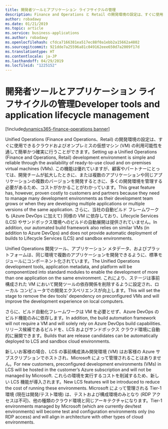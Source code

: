 ```yaml
---
title: 開発者ツールとアプリケーション ライフサイクルの管理
description: Finance and Operations と Retail の開発環境の設定は、すぐに使用できるクラウドおよびオンプレミスの VM の利用可能性を通して簡単かつ確実に行うことができます。
author: robadawy
ms.date: 01/21/2019
ms.topic: article
ms.service: business-applications
ms.author: robadawy
ms.openlocfilehash: cfdca7166381ea517ec88f0a1ebb2a15662a4802
ms.sourcegitcommit: 921dde7a25596a81c049162eee650d7a2009f17d
ms.translationtype: HT
ms.contentlocale: ja-JP
ms.lasthandoff: 04/29/2019
ms.locfileid: "1225152"
---
```

#  <a name="developer-tools-and-application-lifecycle-management"></a><span data-ttu-id="d8b42-103">開発者ツールとアプリケーション ライフサイクルの管理</span><span class="sxs-lookup"><span data-stu-id="d8b42-103">Developer tools and application lifecycle management</span></span>
[!include[dynamics365-finance-operations banner](../includes/dynamics365-finance-operations.md)]





<span data-ttu-id="d8b42-104">Unified Operations (Finance and Operations、Retail) の開発環境の設定は、すぐに使用できるクラウドおよびオンプレミスの仮想マシン (VM) の利用可能性を通して簡単かつ確実に行うことができます。</span><span class="sxs-lookup"><span data-stu-id="d8b42-104">Setting up a Unified Operations (Finance and Operations, Retail) development environment is simple and reliable through the availability of ready-to-use cloud and on-premises virtual machines (VMs).</span></span> <span data-ttu-id="d8b42-105">この機能は優れていますが、顧客やパートナーにとっては、開発チームが拡大したときに、または複数のアプリケーションや同じアプリケーションの複数のバージョンを開発するときに、多くの開発環境を管理する必要があるため、コストがかかることがわかっています。</span><span class="sxs-lookup"><span data-stu-id="d8b42-105">This great feature has, however, proven costly to customers and partners because they need to manage many development environments as their development team grows or when they are developing multiple applications or multiple versions of the same application.</span></span> <span data-ttu-id="d8b42-106">さらに、当社の自動ビルド フレームワークも (Azure DevOps に加えて) 同様の VM に依存しており、Lifecycle Services (LCS) やサンドボックス環境へのビルドの自動展開は提供されていません。</span><span class="sxs-lookup"><span data-stu-id="d8b42-106">In addition, our automated build framework also relies on similar VMs (in addition to Azure DevOps) and does not provide automatic deployment of builds to Lifecycle Services (LCS) and sandbox environments.</span></span>

<span data-ttu-id="d8b42-107">Unified Operations 開発ツール、アプリケーション メタデータ、およびプラットフォームは、同じ環境で複数のアプリケーションを開発できるように、標準モジュールにコンポーネント化されています。</span><span class="sxs-lookup"><span data-stu-id="d8b42-107">The Unified Operations development tools, application metadata, and platform will be componentized into standard modules to enable the development of more than one application on the same environment.</span></span> <span data-ttu-id="d8b42-108">これにより、ステージは事前構成された VM において開発ツールの依存関係を削除するように設定され、ローカル コンピュータでの開発エクスペリエンスが向上します。</span><span class="sxs-lookup"><span data-stu-id="d8b42-108">This will set the stage to remove the dev tools' dependency on preconfigured VMs and will improve the development experience on local computers.</span></span>

<span data-ttu-id="d8b42-109">さらに、ビルド自動化フレームワークは VM を必要とせず、Azure DevOps のビルド機能のみに依存します。</span><span class="sxs-lookup"><span data-stu-id="d8b42-109">In addition, the build automation framework will not require a VM and will solely rely on Azure DevOps build capabilities.</span></span> <span data-ttu-id="d8b42-110">リリース候補であるビルドを、LCS およびサンドボックス クラウド環境に自動的に展開できます。</span><span class="sxs-lookup"><span data-stu-id="d8b42-110">Builds that are release candidates can be automatically deployed to LCS and sandbox cloud environments.</span></span>

<span data-ttu-id="d8b42-111">新しいお客様の場合、LCS の事前構成済み開発環境 (VM) はお客様の Azure サブスクリプションでホストされ、Microsoft によって管理されることはありません。</span><span class="sxs-lookup"><span data-stu-id="d8b42-111">For new customers, preconfigured development environments (VMs) in LCS will be hosted in the customer’s Azure subscription and will not be managed by Microsoft.</span></span> <span data-ttu-id="d8b42-112">これらの環境を実行するコストを削減するため、新しい LCS 機能が導入されます。</span><span class="sxs-lookup"><span data-stu-id="d8b42-112">New LCS features will be introduced to reduce the cost of running these environments.</span></span> <span data-ttu-id="d8b42-113">Microsoft によって管理される Tier-1 環境 (現在は開発/テスト環境) は、テストおよび構成環境のみとなり (RDP アクセスは不可)、他の種類のクラウド環境と同じアーキテクチャになります。</span><span class="sxs-lookup"><span data-stu-id="d8b42-113">Tier-1 environments managed by Microsoft (which are currently dev/test environments) will become test and configuration environments only (no RDP access) and will align in architecture with other types of cloud environments.</span></span>
